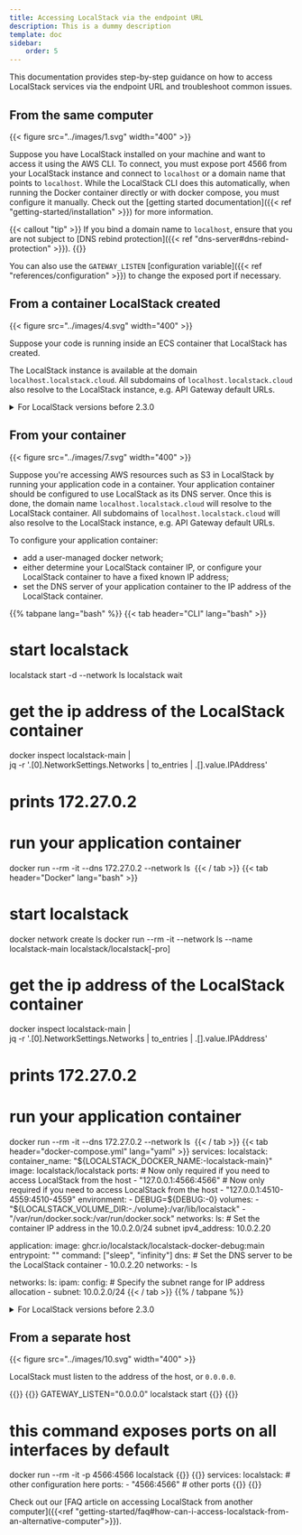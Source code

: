 ```yaml
---
title: Accessing LocalStack via the endpoint URL
description: This is a dummy description
template: doc
sidebar:
    order: 5
---
```


This documentation provides step-by-step guidance on how to access LocalStack services via the endpoint URL and troubleshoot common issues.

## From the same computer

{{< figure src="../images/1.svg" width="400" >}}

Suppose you have LocalStack installed on your machine and want to access it using the AWS CLI.
To connect, you must expose port 4566 from your LocalStack instance and connect to `localhost` or a domain name that points to `localhost`.
While the LocalStack CLI does this automatically, when running the Docker container directly or with docker compose, you must configure it manually.
Check out the [getting started documentation]({{< ref "getting-started/installation" >}}) for more information.

{{< callout "tip" >}}
If you bind a domain name to `localhost`, ensure that you are not subject to [DNS rebind protection]({{< ref "dns-server#dns-rebind-protection" >}}).
{{</callout>}}

You can also use the `GATEWAY_LISTEN` [configuration variable]({{< ref "references/configuration" >}}) to change the exposed port if necessary.

## From a container LocalStack created

{{< figure src="../images/4.svg" width="400" >}}

Suppose your code is running inside an ECS container that LocalStack has created.

The LocalStack instance is available at the domain `localhost.localstack.cloud`.
All subdomains of `localhost.localstack.cloud` also resolve to the LocalStack instance, e.g. API Gateway default URLs.

<details>
<summary>For LocalStack versions before 2.3.0</summary>
To enable access to the LocalStack instance, it's advisable to start LocalStack in a [user-defined network](https://docs.docker.com/network/bridge/), and then set the `MAIN_DOCKER_NETWORK` environment variable to this network's name.
This allows the code running inside the container to access the LocalStack instance using its hostname.
For example:

{{<tabpane lang="bash">}}
{{<tab header="CLI" lang="bash">}}
# create the network
docker network create my-network
# launch localstack
MAIN_DOCKER_NETWORK=my-network DOCKER_FLAGS="--network my-network" localstack start
# then your code can access localstack at its container name (by default: localstack-main)
aws --endpoint-url http://localstack-main:4566 s3api list-buckets
{{</tab>}}
{{<tab header="Docker" lang="bash">}}
# create the network
docker network create my-network
# launch localstack
docker run --rm -it --network my-network -e MAIN_DOCKER_NETWORK=my-network <other flags> localstack/localstack[-pro]
# then your code can access localstack at its container name (by default: localstack-main)
aws --endpoint-url http://localstack-main:4566 s3api list-buckets
{{</tab>}}
{{<tab header="docker-compose.yml" lang="yml">}}
services:
  localstack:
    # other configuration here
    environment:
      MAIN_DOCKER_NETWORK=ls
    networks:
    - ls
networks:
  ls:
    name: ls

# Your application code can then use
# http://localstack:4566 for the
# endpoint url
{{</tab>}}
{{</tabpane>}}
</details>

## From your container

{{< figure src="../images/7.svg" width="400" >}}

Suppose you're accessing AWS resources such as S3 in LocalStack by running your application code in a container.
Your application container should be configured to use LocalStack as its DNS server.
Once this is done, the domain name `localhost.localstack.cloud` will resolve to the LocalStack container.
All subdomains of `localhost.localstack.cloud` will also resolve to the LocalStack instance, e.g. API Gateway default URLs.

To configure your application container:

* add a user-managed docker network;
* either determine your LocalStack container IP, or configure your LocalStack container to have a fixed known IP address;
* set the DNS server of your application container to the IP address of the LocalStack container.

{{% tabpane lang="bash" %}}
{{< tab header="CLI" lang="bash" >}}
# start localstack
localstack start -d --network ls
localstack wait

# get the ip address of the LocalStack container
docker inspect localstack-main | \
 jq -r '.[0].NetworkSettings.Networks | to_entries | .[].value.IPAddress'
# prints 172.27.0.2

# run your application container
docker run --rm -it --dns 172.27.0.2 --network ls <arguments> <image name>
{{< / tab >}}
{{< tab header="Docker" lang="bash" >}}
# start localstack
docker network create ls
docker run --rm -it --network ls --name localstack-main <other flags> localstack/localstack[-pro]

# get the ip address of the LocalStack container
docker inspect localstack-main | \
 jq -r '.[0].NetworkSettings.Networks | to_entries | .[].value.IPAddress'
# prints 172.27.0.2

# run your application container
docker run --rm -it --dns 172.27.0.2 --network ls <arguments> <image name>
{{< / tab >}}
{{< tab header="docker-compose.yml" lang="yaml" >}}
services:
  localstack:
    container_name: "${LOCALSTACK_DOCKER_NAME:-localstack-main}"
    image: localstack/localstack
    ports:
      # Now only required if you need to access LocalStack from the host
      - "127.0.0.1:4566:4566"
      # Now only required if you need to access LocalStack from the host
      - "127.0.0.1:4510-4559:4510-4559"
    environment:
      - DEBUG=${DEBUG:-0}
    volumes:
      - "${LOCALSTACK_VOLUME_DIR:-./volume}:/var/lib/localstack"
      - "/var/run/docker.sock:/var/run/docker.sock"
    networks:
      ls:
        # Set the container IP address in the 10.0.2.0/24 subnet
        ipv4_address: 10.0.2.20

  application:
    image: ghcr.io/localstack/localstack-docker-debug:main
    entrypoint: ""
    command: ["sleep", "infinity"]
    dns:
      # Set the DNS server to be the LocalStack container
      - 10.0.2.20
    networks:
      - ls

networks:
  ls:
    ipam:
      config:
        # Specify the subnet range for IP address allocation
        - subnet: 10.0.2.0/24
{{< / tab >}}
{{% / tabpane %}}

<details>
<summary>For LocalStack versions before 2.3.0</summary>
To facilitate access to LocalStack from within the container, it's recommended to start LocalStack in a <a href="https://docs.docker.com/network/bridge/">user-defined network</a> and set the <code>MAIN_DOCKER_NETWORK</code> environment variable to the network's name.
Doing so enables the containerized code to connect to the LocalStack instance using its hostname.
For instance:

{{<tabpane lang="bash">}}
{{<tab header="CLI" lang="bash">}}
# create the network
docker network create my-network
# launch localstack
DOCKER_FLAGS="--network my-network" localstack start
# launch your container
docker run --rm it --network my-network <image name>
# then your code can access localstack at its container name (by default: localstack-main)
{{</tab>}}
{{<tab header="Docker" lang="bash">}}
# create the network
docker network create my-network
# launch localstack
docker run --rm -it --network my-network <other flags> localstack/localstack[-pro]
# launch your container
docker run --rm it --network my-network <image name>
# then your code can access localstack at its container name (by default: localstack-main)
{{</tab>}}
{{<tab header="docker-compose.yml" lang="yml">}}
services:
  localstack:
    # other configuration here
    networks:
    - ls
  your_container:
    # other configuration here
    networks:
    - ls
networks:
  ls:
    name: ls

# Your application code can then use
# http://localstack:4566 for the
# endpoint url
{{</tab>}}
{{</tabpane>}}

### Wildcard DNS access

LocalStack newer than version 2.3.0 supports wildcard DNS access by default.
Please update your LocalStack container and see the [instructions]({{< ref "#from-your-container" >}}).

</details>

## From a separate host

{{< figure src="../images/10.svg" width="400" >}}

LocalStack must listen to the address of the host, or `0.0.0.0`.

{{<tabpane lang="bash">}}
{{<tab header="CLI" lang="bash">}}
GATEWAY_LISTEN="0.0.0.0" localstack start
{{</tab>}}
{{<tab header="Docker" lang="bash">}}
# this command exposes ports on all interfaces by default
docker run --rm -it -p 4566:4566 <additional arguments> localstack
{{</tab>}}
{{<tab header="docker-compose" lang="yaml">}}
services:
  localstack:
    # other configuration here
    ports:
      - "4566:4566"
      # other ports
{{</tab>}}
{{</tabpane>}}

Check out our [FAQ article on accessing LocalStack from another computer]({{<ref "getting-started/faq#how-can-i-access-localstack-from-an-alternative-computer">}}).
